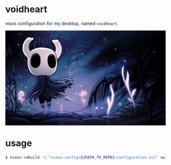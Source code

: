 # voidheart
nixos configuration for my desktop, named `voidheart`.

<img src="static/banner.png" align=center />

# usage
```bash
$ nixos-rebuild -I "nixos-config=${PATH_TO_REPO}/configuration.nix" switch
```
